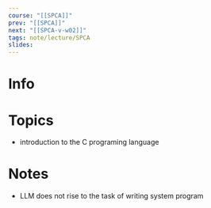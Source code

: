 ```yaml
---
course: "[[SPCA]]"
prev: "[[SPCA]]"
next: "[[SPCA-v-w02]]"
tags: note/lecture/SPCA
slides:
---
```



# Info


# Topics
- introduction to the C programing language


# Notes
- LLM does not rise to the task of writing system program